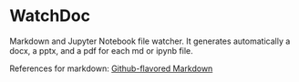 # WatchDoc

Markdown and Jupyter Notebook file watcher. It generates automatically a docx, a pptx, and a pdf for each md or ipynb file.


References for markdown: [Github-flavored Markdown](https://guides.github.com/features/mastering-markdown/)

